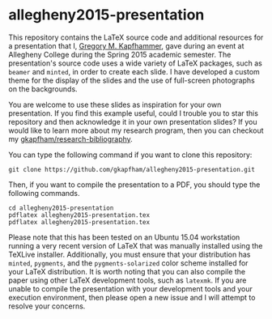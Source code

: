 # allegheny2015-presentation

This repository contains the LaTeX source code and additional resources for a presentation that I, [Gregory M.
Kapfhammer](http://www.cs.allegheny.edu/sites/gkapfham), gave during an event at Allegheny College during the Spring
2015 academic semester. The presentation's source code uses a wide variety of LaTeX packages, such as `beamer` and
`minted`, in order to create each slide.  I have developed a custom theme for the display of the slides and the use of
full-screen photographs on the backgrounds.

You are welcome to use these slides as inspiration for your own presentation. If you find this example useful, could I
trouble you to star this repository and then acknowledge it in your own presentation slides? If you would like to learn
more about my research program, then you can checkout my
[gkapfham/research-bibliography](https://github.com/gkapfham/research-bibliography).

You can type the following command if you want to clone this repository:

```shell
git clone https://github.com/gkapfham/allegheny2015-presentation.git
```

Then, if you want to compile the presentation to a PDF, you should type the following commands.

```shell
cd allegheny2015-presentation
pdflatex allegheny2015-presentation.tex
pdflatex allegheny2015-presentation.tex
```

Please note that this has been tested on an Ubuntu 15.04 workstation running a very recent version of LaTeX that was
manually installed using the TeXLive installer. Additionally, you must ensure that your distribution has `minted`,
`pygments`, and the `pygments-solarized` color scheme installed for your LaTeX distribution.  It is worth noting that
you can also compile the paper using other LaTeX development tools, such as `latexmk`. If you are unable to compile the
presentation with your development tools and your execution environment, then please open a new issue and I will attempt
to resolve your concerns.


